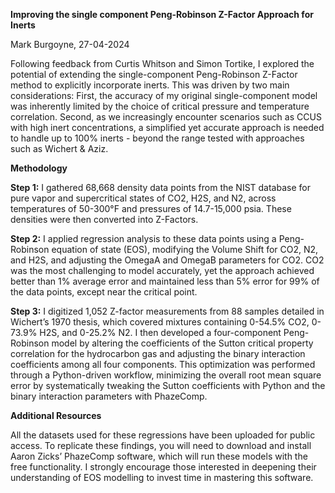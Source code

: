 **Improving the single component Peng-Robinson Z-Factor Approach for Inerts**

Mark Burgoyne, 27-04-2024

Following feedback from Curtis Whitson and Simon Tortike, I explored the potential of extending the single-component Peng-Robinson Z-Factor method to explicitly incorporate inerts. This was driven by two main considerations: First, the accuracy of my original single-component model was inherently limited by the choice of critical pressure and temperature correlation. Second, as we increasingly encounter scenarios such as CCUS with high inert concentrations, a simplified yet accurate approach is needed to handle up to 100% inerts - beyond the range tested with approaches such as Wichert & Aziz.

**Methodology**

**Step 1:** I gathered 68,668 density data points from the NIST database for pure vapor and supercritical states of CO2, H2S, and N2, across temperatures of 50-300°F and pressures of 14.7-15,000 psia. These densities were then converted into Z-Factors.

**Step 2:** I applied regression analysis to these data points using a Peng-Robinson equation of state (EOS), modifying the Volume Shift for CO2, N2, and H2S, and adjusting the OmegaA and OmegaB parameters for CO2. CO2 was the most challenging to model accurately, yet the approach achieved better than 1% average error and maintained less than 5% error for 99% of the data points, except near the critical point.

**Step 3:** I digitized 1,052 Z-factor measurements from 88 samples detailed in Wichert’s 1970 thesis, which covered mixtures containing 0-54.5% CO2, 0-73.9% H2S, and 0-25.2% N2. I then developed a four-component Peng-Robinson model by altering the coefficients of the Sutton critical property correlation for the hydrocarbon gas and adjusting the binary interaction coefficients among all four components. This optimization was performed through a Python-driven workflow, minimizing the overall root mean square error by systematically tweaking the Sutton coefficients with Python and the binary interaction parameters with PhazeComp.

**Additional Resources**

All the datasets used for these regressions have been uploaded for public access. To replicate these findings, you will need to download and install Aaron Zicks’ PhazeComp software, which will run these models with the free functionality. I strongly encourage those interested in deepening their understanding of EOS modelling to invest time in mastering this software.
